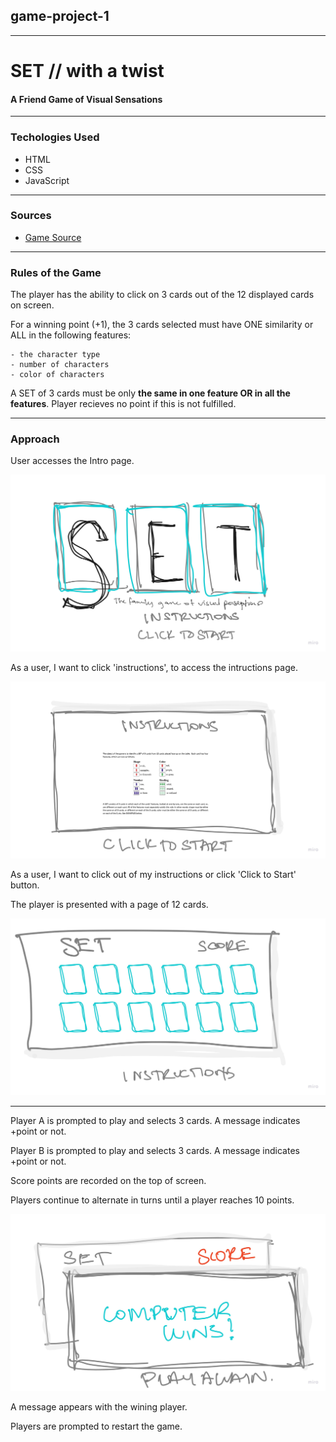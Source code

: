 ## game-project-1
____
# **SET // with a twist**
#### A Friend Game of Visual Sensations
___
### **Techologies Used**
* HTML
* CSS
* JavaScript
___
### **Sources**
- [Game Source](https://www.setgame.com/sites/default/files/instructions/SET%20INSTRUCTIONS%20-%20ENGLISH.pdf)
___
### **Rules of the Game**
The player has the ability to click on 3 cards out of the 12 displayed cards on screen.

For a winning point (+1), the 3 cards selected must have ONE similarity or ALL in the following features: 
    
    - the character type
    - number of characters
    - color of characters

A SET of 3 cards must be only **the same in one feature OR in all the features**. Player recieves no point if this is not fulfilled. 
___
### **Approach** 
User accesses the Intro page.

![Intro Page](/img/intro.jpg)

As a user, I want to click 'instructions', to access the intructions page.

![Intro Page](/img/instructions.jpg)

As a user, I want to click out of my instructions or click 'Click to Start' button.

The player is presented with a page of 12 cards.

![Intro Page](/img/gamePage.jpg)

___

Player A is prompted to play and selects 3 cards. A message indicates +point or not.

Player B is prompted to play and selects 3 cards. A message indicates +point or not.

Score points are recorded on the top of screen.

Players continue to alternate in turns until a player reaches 10 points.

![Winning Page](/img/winningFrame.jpg)

A message appears with the wining player.

Players are prompted to restart the game.
